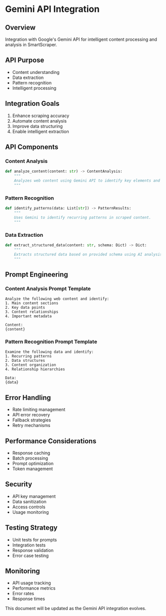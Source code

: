 # Gemini API Integration

## Overview
Integration with Google's Gemini API for intelligent content processing and analysis in SmartScraper.

## API Purpose
- Content understanding
- Data extraction
- Pattern recognition
- Intelligent processing

## Integration Goals
1. Enhance scraping accuracy
2. Automate content analysis
3. Improve data structuring
4. Enable intelligent extraction

## API Components

### Content Analysis
```python
def analyze_content(content: str) -> ContentAnalysis:
    """
    Analyzes web content using Gemini API to identify key elements and structure.
    """
```

### Pattern Recognition
```python
def identify_patterns(data: List[str]) -> PatternResults:
    """
    Uses Gemini to identify recurring patterns in scraped content.
    """
```

### Data Extraction
```python
def extract_structured_data(content: str, schema: Dict) -> Dict:
    """
    Extracts structured data based on provided schema using AI analysis.
    """
```

## Prompt Engineering

### Content Analysis Prompt Template
```text
Analyze the following web content and identify:
1. Main content sections
2. Key data points
3. Content relationships
4. Important metadata

Content:
{content}
```

### Pattern Recognition Prompt Template
```text
Examine the following data and identify:
1. Recurring patterns
2. Data structures
3. Content organization
4. Relationship hierarchies

Data:
{data}
```

## Error Handling
- Rate limiting management
- API error recovery
- Fallback strategies
- Retry mechanisms

## Performance Considerations
- Response caching
- Batch processing
- Prompt optimization
- Token management

## Security
- API key management
- Data sanitization
- Access controls
- Usage monitoring

## Testing Strategy
- Unit tests for prompts
- Integration tests
- Response validation
- Error case testing

## Monitoring
- API usage tracking
- Performance metrics
- Error rates
- Response times

This document will be updated as the Gemini API integration evolves.
